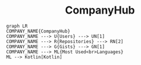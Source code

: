 <h1 align="center">CompanyHub</h1>

```mermaid
graph LR
COMPANY_NAME{CompanyHub}
COMPANY_NAME ---> U{Users} ---> UN[1]
COMPANY_NAME ---> R{Repositories} ---> RN[2]
COMPANY_NAME ---> G{Gists} ---> GN[1]
COMPANY_NAME ---> ML{Most Used<br>Languages}
ML --> Kotlin[Kotlin]
```
